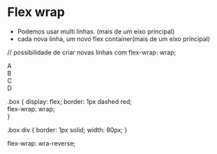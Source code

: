 # Flex wrap

- Podemos usar multi linhas. (mais de um eixo principal)
- cada nova linha, um novo flex container(mais de um eixo principal)

// possibilidade de criar novas linhas com flex-wrap: wrap;

<div class="box">
    <div>A</div>
    <div>B</div>
    <div>C</div>
    <div>D</div>
</div>

.box {
    display: flex;
    border: 1px dashed red;  
    flex-wrap: wrap;  
}

.box div {
    border: 1px solid;
    width: 80px;
}

flex-wrap: wra-reverse;
